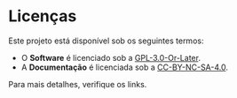 # Licenças
Este projeto está disponível sob os seguintes termos:

- O **Software** é licenciado sob a [GPL-3.0-Or-Later][GPL].
- A **Documentação** é licenciada sob a [CC-BY-NC-SA-4.0][CC].

Para mais detalhes, verifique os links.

[GPL]: /Licenses/GPL-3.0-Or-Later.md
[CC]: /Licenses/CC-BY-NC-SA-4.0.txt